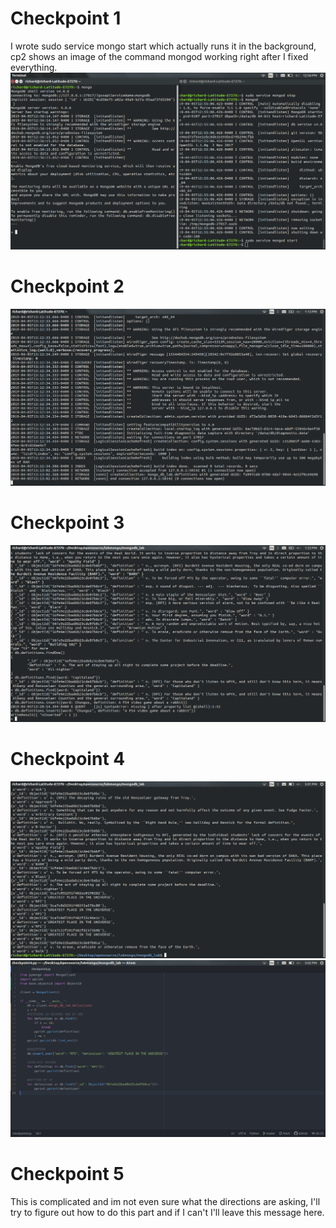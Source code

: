 # Checkpoint  1  
I wrote sudo service mongo start which actually runs it in the background, cp2 shows an image of the command mongod working right after I fixed everything.
![1](1.png)  

# Checkpoint 2
![2](2.png)

# Checkpoint 3
![3](3.png)

# Checkpoint 4  
![4](4good.png)
![4](4good1.png)

# Checkpoint 5

This is complicated and im not even sure what the directions are asking, I'll try to figure out how to do this part and if I can't I'll leave this message here.
